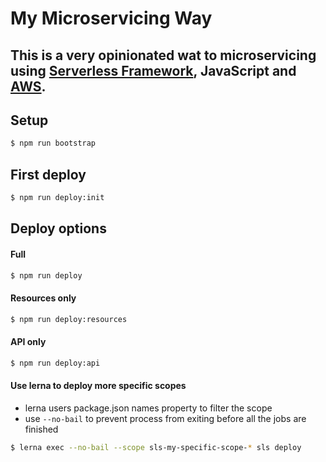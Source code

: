 # My Microservicing Way
## This is a **very opinionated wat** to microservicing using [Serverless Framework](https://github.com/serverless/serverless), JavaScript and [AWS](https://aws.amazon.com/).

## Setup
```bash
$ npm run bootstrap
```

## First deploy
```bash
$ npm run deploy:init
```

## Deploy options
#### Full
```bash
$ npm run deploy
```

#### Resources only
```bash
$ npm run deploy:resources
```

#### API only
```bash
$ npm run deploy:api
```

#### Use lerna to deploy more specific scopes
* lerna users package.json names property to filter the scope
* use `--no-bail` to prevent process from exiting before all the jobs are finished
```bash
$ lerna exec --no-bail --scope sls-my-specific-scope-* sls deploy
```
